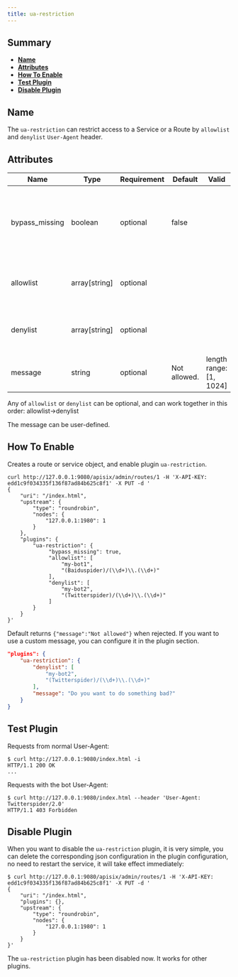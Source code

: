 ```yaml
---
title: ua-restriction
---
```


<!--
#
# Licensed to the Apache Software Foundation (ASF) under one or more
# contributor license agreements.  See the NOTICE file distributed with
# this work for additional information regarding copyright ownership.
# The ASF licenses this file to You under the Apache License, Version 2.0
# (the "License"); you may not use this file except in compliance with
# the License.  You may obtain a copy of the License at
#
#     http://www.apache.org/licenses/LICENSE-2.0
#
# Unless required by applicable law or agreed to in writing, software
# distributed under the License is distributed on an "AS IS" BASIS,
# WITHOUT WARRANTIES OR CONDITIONS OF ANY KIND, either express or implied.
# See the License for the specific language governing permissions and
# limitations under the License.
#
-->

## Summary

- [**Name**](#name)
- [**Attributes**](#attributes)
- [**How To Enable**](#how-to-enable)
- [**Test Plugin**](#test-plugin)
- [**Disable Plugin**](#disable-plugin)

## Name

The `ua-restriction` can restrict access to a Service or a Route by `allowlist` and `denylist` `User-Agent` header.

## Attributes

| Name      | Type          | Requirement | Default | Valid | Description                              |
| --------- | ------------- | ----------- | ------- | ----- | ---------------------------------------- |
| bypass_missing  | boolean       | optional    | false   |       | Whether to bypass the check when the User-Agent header is missing |
| allowlist | array[string] | optional    |         |       | A list of allowed User-Agent headers. |
| denylist | array[string] | optional    |         |       | A list of denied User-Agent headers. |
| message | string | optional             | Not allowed. | length range: [1, 1024] | Message of deny reason. |

Any of `allowlist` or `denylist` can be optional, and can work together in this order: allowlist->denylist

The message can be user-defined.

## How To Enable

Creates a route or service object, and enable plugin `ua-restriction`.

```shell
curl http://127.0.0.1:9080/apisix/admin/routes/1 -H 'X-API-KEY: edd1c9f034335f136f87ad84b625c8f1' -X PUT -d '
{
    "uri": "/index.html",
    "upstream": {
        "type": "roundrobin",
        "nodes": {
            "127.0.0.1:1980": 1
        }
    },
    "plugins": {
        "ua-restriction": {
             "bypass_missing": true,
             "allowlist": [
                 "my-bot1",
                 "(Baiduspider)/(\\d+)\\.(\\d+)"
             ],
             "denylist": [
                 "my-bot2",
                 "(Twitterspider)/(\\d+)\\.(\\d+)"
             ]
        }
    }
}'
```

Default returns `{"message":"Not allowed"}` when rejected. If you want to use a custom message, you can configure it in the plugin section.

```json
"plugins": {
    "ua-restriction": {
        "denylist": [
            "my-bot2",
            "(Twitterspider)/(\\d+)\\.(\\d+)"
        ],
        "message": "Do you want to do something bad?"
    }
}
```

## Test Plugin

Requests from normal User-Agent:

```shell
$ curl http://127.0.0.1:9080/index.html -i
HTTP/1.1 200 OK
...
```

Requests with the bot User-Agent:

```shell
$ curl http://127.0.0.1:9080/index.html --header 'User-Agent: Twitterspider/2.0'
HTTP/1.1 403 Forbidden
```

## Disable Plugin

When you want to disable the `ua-restriction` plugin, it is very simple,
you can delete the corresponding json configuration in the plugin configuration,
no need to restart the service, it will take effect immediately:

```shell
$ curl http://127.0.0.1:9080/apisix/admin/routes/1 -H 'X-API-KEY: edd1c9f034335f136f87ad84b625c8f1' -X PUT -d '
{
    "uri": "/index.html",
    "plugins": {},
    "upstream": {
        "type": "roundrobin",
        "nodes": {
            "127.0.0.1:1980": 1
        }
    }
}'
```

The `ua-restriction` plugin has been disabled now. It works for other plugins.
